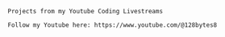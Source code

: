```Projects from my Youtube Coding Livestreams```

```Follow my Youtube here: https://www.youtube.com/@128bytes8```
